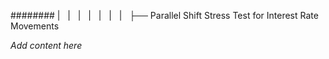 ######## |   |   |   |   |   |   |   ├── Parallel Shift Stress Test for Interest Rate Movements

*Add content here*